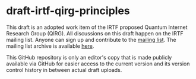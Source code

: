 # draft-irtf-qirg-principles

This draft is an adopted work item of the IRTF proposed Quantum Internet
Research Group (QIRG).  All discussions on this draft happen on the IRTF
mailing list.  Anyone can sign up and contribute to the [mailing
list](https://www.irtf.org/mailman/listinfo/qirg).  The mailing list archive is
available [here](https://mailarchive.ietf.org/arch/browse/qirg/).

This GitHub repository is only an editor's copy that is made publicly available
via GitHub for easier access to the current version and its version control
history in between actual draft uploads.
